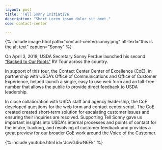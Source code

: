 ```yaml
---
layout: post
title: 'Tell Sonny Initiative'
description: "Short Lorem ipsum dolor sit amet."
coe: contact-center

---
```



{% include image.html path="contact-center/sonny.png" alt-text="this is the alt text" caption="Sonny" %}

On April 3, 2018, USDA Secretary Sonny Perdue launched his second [“Backed to Our Roots”](https://www.youtube.com/watch?v=JcwG4iwN6Fk) RV Tour across the country.

In support of this tour, the Contact Center Center of Excellence (CoE), in partnership with USDA’s Office of Communications and Office of Customer Experience, helped launch a single, easy to use web form and an toll-free number that allows the public to provide direct feedback to USDA leadership.

In close collaboration with USDA staff and agency leadership, the CoE developed questions for the web form and contact center script. The CoE created created short-term solution for escalating customer issues and ensuring their inquiries are resolved.  Supporting Tell Sonny gave us important insights into USDA's internal processes and points of contact for the intake, tracking, and resolving of customer feedback and provides a great preview for our broader CoE work around the Voice of the Customer.

{% include youtube.html id="JcwG4iwN6Fk" %}
